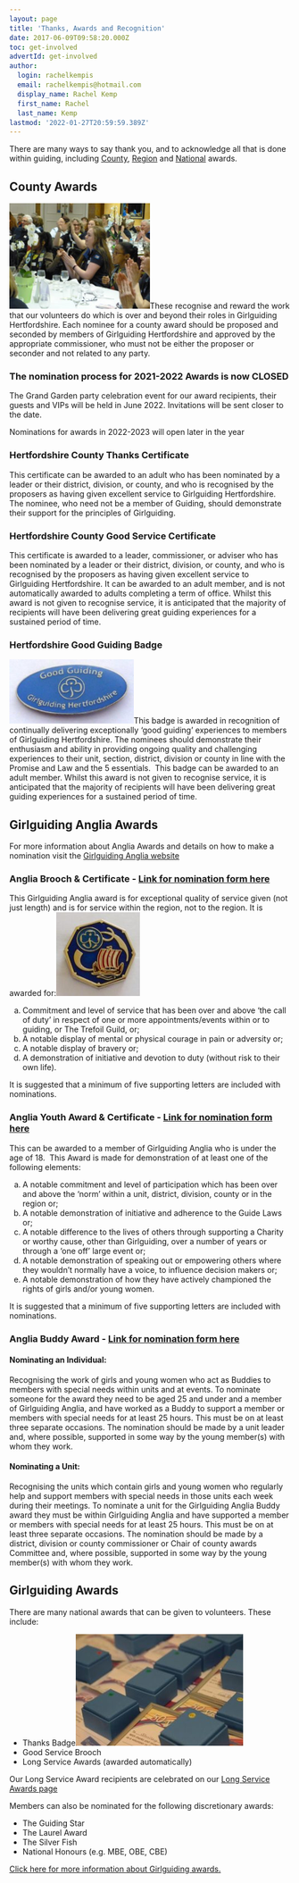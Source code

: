 ```yaml
---
layout: page
title: 'Thanks, Awards and Recognition'
date: 2017-06-09T09:58:20.000Z
toc: get-involved
advertId: get-involved
author:
  login: rachelkempis
  email: rachelkempis@hotmail.com
  display_name: Rachel Kemp
  first_name: Rachel
  last_name: Kemp
lastmod: '2022-01-27T20:59:59.389Z'
---
```

<div class="lead">There are many ways to say thank you, and to acknowledge
    all that is done within guiding, including <a href="#county">County</a>, <a href="#region">Region</a> and
    <a href="#national">National</a> awards. </div>
<h2 id="county">County Awards</h2>
<img class="alignright wp-image-3060 " src="/wp-content/uploads/2019/05/p1140471_46955040804_o-300x225.jpg" alt="" width="252" height="189" />These recognise and reward the work that our volunteers do which is over and beyond their roles in Girlguiding Hertfordshire. Each nominee for a county award should be proposed and seconded by members of Girlguiding Hertfordshire and approved by the appropriate commissioner, who must not be either the proposer or seconder and not related to any party.

### The nomination process for 2021-2022 Awards is now CLOSED
The Grand Garden party celebration event for our award recipients, their guests and VIPs will be held in June 2022. Invitations will be sent closer to the date.

Nominations for awards in 2022-2023 will open later in the year

### Hertfordshire County Thanks Certificate

This certificate can be awarded to an adult who has been nominated by a leader or their district, division, or county, and who is recognised by the proposers as having given excellent service to Girlguiding Hertfordshire. The nominee, who need not be a member of Guiding, should demonstrate their support for the principles of Girlguiding.

### Hertfordshire County Good Service Certificate

This certificate is awarded to a leader, commissioner, or adviser who has been nominated by a leader or their district, division, or county, and who is recognised by the proposers as having given excellent service to Girlguiding Hertfordshire. It can be awarded to an adult member, and is not automatically awarded to adults completing a term of office. Whilst this award is not given to recognise service, it is anticipated that the majority of recipients will have been delivering great guiding experiences for a sustained period of time.

### Hertfordshire Good Guiding Badge
<img class="wp-image-1866 alignleft" src="/wp-content/uploads/2017/06/Goodguidingbadge-300x155.jpg" alt="" width="223" height="115" />This badge is awarded in recognition of continually delivering exceptionally ‘good guiding’ experiences to members of Girlguiding Hertfordshire. The nominees should demonstrate their enthusiasm and ability in providing ongoing quality and challenging experiences to their unit, section, district, division or county in line with the Promise and Law and the 5 essentials.  This badge can be awarded to an adult member. Whilst this award is not given to recognise service, it is anticipated that the majority of recipients will have been delivering great guiding experiences for a sustained period of time.

<h2 id="region">Girlguiding Anglia Awards</h2>
For more information about Anglia Awards and details on how to make a nomination visit the <a href="https://www.girlguiding-anglia.org.uk/resource/thanks-and-recognition-overview" target="_blank" rel="noopener">Girlguiding Anglia website</a>
<h3>Anglia Brooch & Certificate - <a href="https://www.girlguiding-anglia.org.uk/resource/anglia-brooch-nomination-form" target="_blank" rel="noopener">Link for nomination form here</a></h3>
This Girlguiding Anglia award is for exceptional quality of service given (not just length) and is for service within the region, not to the region. It is awarded for:<img class="alignright wp-image-1867 size-thumbnail" src="/wp-content/uploads/2017/06/Angliabrooch-150x150.jpg" alt="" width="150" height="150" /> 
<ol type="a">
<li>Commitment and level of service that has been over and above ‘the call of duty’ in respect of one or more appointments/events within or to guiding, or The Trefoil Guild, or; </li>
<li>A notable display of mental or physical courage in pain or adversity or;</li> 
<li>A notable display of bravery or;</li>
<li>A demonstration of initiative and devotion to duty (without risk to their own life). </li>
</ol>

It is suggested that a minimum of five supporting letters are included with nominations.

<h3>Anglia Youth Award & Certificate - <a href="https://www.girlguiding-anglia.org.uk/resource/anglia-youth-award-nomination-form" target="_blank" rel="noopener">Link for nomination form here</a></h3>
This can be awarded to a member of Girlguiding Anglia who is under the age of 18.  This Award is made for demonstration of at least one of the following elements: 
<ol type="a">
<li>A notable commitment and level of participation which has been over and above the ‘norm’ within a unit, district, division, county or in the region or;</li>
<li>A notable demonstration of initiative and adherence to the Guide Laws or;</li>
<li>A notable difference to the lives of others through supporting a Charity or worthy cause, other than Girlguiding, over a number of years or through a ‘one off’ large event or;</li>
<li>A notable demonstration of speaking out or empowering others where they wouldn’t normally have a voice, to influence decision makers or;</li>
<li>A notable demonstration of how they have actively championed the rights of girls and/or young women.</li>
</ol>

 It is suggested that a minimum of five supporting letters are included with nominations.

<h3>Anglia Buddy Award - <a href="https://www.girlguiding-anglia.org.uk/resource/anglia-buddy-award-nomination-form" target="_blank" rel="noopener">Link for nomination form here</a></h3>

#### Nominating an Individual:

Recognising the work of girls and young women who act as Buddies to members with special needs within units and at events. To nominate someone for the award they need to be aged 25 and under and a member of Girlguiding Anglia, and have worked as a Buddy to support a member or members with special needs for at least 25 hours. This must be on at least three separate occasions. The nomination should be made by a unit leader and, where possible, supported in some way by the young member(s) with whom they work.

#### Nominating a Unit:

Recognising the units which contain girls and young women who regularly help and support members with special needs in those units each week during their meetings. To nominate a unit for the Girlguiding Anglia Buddy award they must be within Girlguiding Anglia and have supported a member or members with special needs for at least 25 hours. This must be on at least three separate occasions. The nomination should be made by a district, division or county commissioner or Chair of county awards Committee and, where possible, supported in some way by the young member(s) with whom they work.

<h2 id="national">Girlguiding Awards</h2>
There are many national awards that can be given to volunteers. These include:

- Thanks Badge<img class="size-medium wp-image-1847 alignright" src="/wp-content/uploads/2017/06/service16-300x200.jpg" alt="" width="300" height="200" /> 
- Good Service Brooch 
- Long Service Awards (awarded automatically) 

Our Long Service Award recipients are celebrated on our [Long Service Awards page](long-service-awards/)

Members can also be nominated for the following discretionary awards: 

- The Guiding Star
- The Laurel Award
- The Silver Fish
- National Honours (e.g. MBE, OBE, CBE) 

<a href="https://www.girlguiding.org.uk/making-guiding-happen/running-your-unit/managing-your-team/awards-and-recognition/" target="_blank" rel="noopener noreferrer">Click here for more information about Girlguiding awards.</a>